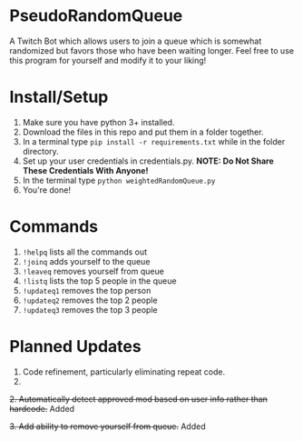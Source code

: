 # PseudoRandomQueue
A Twitch Bot which allows users to join a queue which is somewhat randomized but favors those who have been waiting longer. Feel free to use this program for yourself and modify it to your liking!

# Install/Setup

1. Make sure you have python 3+ installed.
2. Download the files in this repo and put them in a folder together.
3. In a terminal type ``pip install -r requirements.txt`` while in the folder directory.
4. Set up your user credentials in credentials.py. **NOTE: Do Not Share These Credentials With Anyone!**
5. In the terminal type `python weightedRandomQueue.py`
6. You're done!

# Commands
1. ``!helpq`` lists all the commands out
2. ``!joinq`` adds yourself to the queue
3. ``!leaveq`` removes yourself from queue
4. ``!listq`` lists the top 5 people in the queue
5. ``!updateq1`` removes the top person
6. ``!updateq2`` removes the top 2 people
7. ``!updateq3`` removes the top 3 people

# Planned Updates
1. Code refinement, particularly eliminating repeat code.
2. 
~~2. Automatically detect approved mod based on user info rather than hardcode.~~ Added

~~3. Add ability to remove yourself from queue.~~ Added
